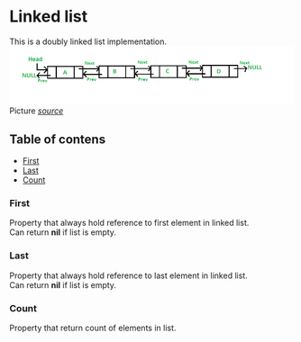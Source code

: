 # Linked list
This is a doubly linked list implementation.  
![Doubly linked list](DLL1.png)  
Picture [*source*](https://www.geeksforgeeks.org/data-structures/linked-list/doubly-linked-list/)

## Table of contens
- [First](*first)
- [Last](*last)
- [Count](*count)


### First
Property that always hold reference to first element in linked list.  
Can return **nil** if list is empty.

### Last
Property that always hold reference to last element in linked list.  
Can return **nil** if list is empty.

### Count
Property that return count of elements in list.